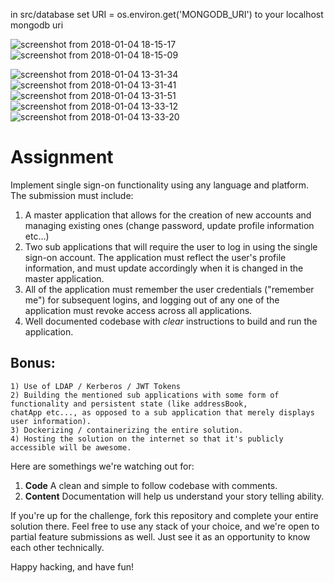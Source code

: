 
in src/database set URI = os.environ.get('MONGODB_URI') to your localhost mongodb uri

![screenshot from 2018-01-04 18-15-17](https://user-images.githubusercontent.com/21083491/34564164-a213af26-f17b-11e7-92c5-c36c37fa07da.png)
![screenshot from 2018-01-04 18-15-09](https://user-images.githubusercontent.com/21083491/34564170-a6d91f6e-f17b-11e7-8b0a-6dad58717d7d.png)

![screenshot from 2018-01-04 13-31-34](https://user-images.githubusercontent.com/21083491/34554700-33a57410-f154-11e7-8607-fd8f16dc1f47.png)
![screenshot from 2018-01-04 13-31-41](https://user-images.githubusercontent.com/21083491/34554713-40f63578-f154-11e7-9b23-a833812f156d.png)
![screenshot from 2018-01-04 13-31-51](https://user-images.githubusercontent.com/21083491/34554716-45be0964-f154-11e7-8a5a-a3009f5bb505.png)
![screenshot from 2018-01-04 13-33-12](https://user-images.githubusercontent.com/21083491/34554722-4c9179ce-f154-11e7-9ce3-403527787ba3.png)
![screenshot from 2018-01-04 13-33-20](https://user-images.githubusercontent.com/21083491/34554726-52533910-f154-11e7-824d-5fcf74ceeb05.png)


# Assignment

Implement single sign-on functionality using any language and platform. The submission must include:

1) A master application that allows for the creation of new accounts and managing existing ones (change password, update profile information etc...)
2) Two sub applications that will require the user to log in using the single sign-on account. The application must reflect the user's profile information, and must update accordingly when it is changed in the master application. 
3) All of the application must remember the user credentials ("remember me") for subsequent logins, and logging out of any one of the application must revoke access across all applications.
4) Well documented codebase with *clear* instructions to build and run the application.

## Bonus:
	1) Use of LDAP / Kerberos / JWT Tokens
	2) Building the mentioned sub applications with some form of functionality and persistent state (like addressBook,
	chatApp etc..., as opposed to a sub application that merely displays user information).
	3) Dockerizing / containerizing the entire solution.
	4) Hosting the solution on the internet so that it's publicly accessible will be awesome.
  
Here are somethings we're watching out for:

1) **Code** A clean and simple to follow codebase with comments.
2) **Content** Documentation will help us understand your story telling ability.

If you're up for the challenge, fork this repository and complete your entire solution there. Feel free to use any stack of your choice, and we're open to partial feature submissions as well. Just see it as an opportunity to know each other technically.

Happy hacking, and have fun!
